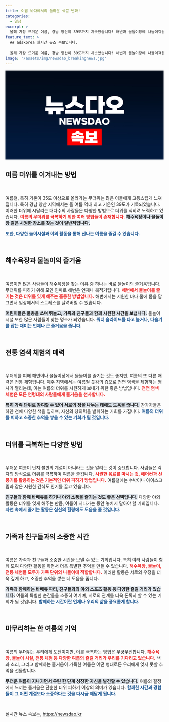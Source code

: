 ```yaml
---
title: 여름 바다에서의 놀라운 색깔 변화!
categories:
  - 일상
excerpt: >
  올해 가장 뜨거운 여름, 경남 양산이 39도까지 치솟았습니다! 해변과 물놀이장에 나들이객들이 몰려 더위를 이겨내고, 전통 염색 체험으로 색다른 여름을 즐깁니다. 더위 속에서 빛나는 여름의 이야기, 지금 확인해보세요!
feature_text: >
  ## adskorea 실시간 뉴스 속보입니다.

  올해 가장 뜨거운 여름, 경남 양산이 39도까지 치솟았습니다! 해변과 물놀이장에 나들이객들이 몰려 더위를 이겨내고, 전통 염색 체험으로 색다른 여름을 즐깁니다. 더위 속에서 빛나는 여름의 이야기, 지금 확인해보세요!
image: '/assets/img/newsdao_breakingnews.jpg'
---
```


<p><img src="/assets/img/newsdao_breakingnews.jpg" alt="adskorea 속보" /></p>

<h2 data-ke-size="size26">여름 더위를 이겨내는 방법</h2>

<p data-ke-size="size16">&nbsp;</p>

<p>여름철, 특히 기온이 35도 이상으로 올라가는 무더위는 많은 이들에게 고통스럽게 느껴집니다. 특히 경남 양산 지역에서는 올 여름 역대 최고 기온인 39도가 기록되었습니다. 이러한 더위에 시달리는 대다수의 사람들은 다양한 방법으로 더위를 식히려 노력하고 있습니다. <b><span style="color: #ee2323;">여름의 무더위를 극복하기 위한 여러 방법들이 존재합니다.</span></b> <b><span style="background-color: #21538527;">해수욕장이나 물놀이장 같은 시원한 장소를 찾는 것이 일반적입니다.</span></b> </p>

<p><b><span style="color: #1a5490;">또한, 다양한 놀이시설과 야외 활동을 통해 신나는 여름을 즐길 수 있습니다.</span></b> </p>

<p data-ke-size="size16">&nbsp;</p>

<h2 data-ke-size="size26">해수욕장과 물놀이의 즐거움</h2>

<p data-ke-size="size16">&nbsp;</p>

<p>여름이면 많은 사람들이 해수욕장을 찾는 이유 중 하나는 바로 물놀이의 즐거움입니다. 무더위를 피하기 위해 모인 인파로 해변은 언제나 북적거립니다. <b><span style="color: #ee2323;">해변에서 물놀이를 즐기는 것은 더위를 잊게 해주는 훌륭한 방법입니다.</span></b> 해변에서는 시원한 바다 물에 몸을 담그면서 일상에서의 스트레스를 날려버릴 수 있습니다. </p>

<p><b><span style="background-color: #21538527;">어린이들은 물총을 쏘며 뛰놀고, 가족과 친구들과 함께 시원한 시간을 보냅니다.</span></b> 물놀이 시설 또한 많은 사람들이 찾는 명소가 되었습니다. <b><span style="color: #1a5490;">워터 슬라이드를 타고 놀거나, 다슬기를 잡는 재미는 언제나 큰 즐거움을 줍니다.</span></b></p>

<p data-ke-size="size16">&nbsp;</p>

<h2 data-ke-size="size26">전통 염색 체험의 매력</h2>

<p data-ke-size="size16">&nbsp;</p>

<p>무더위를 피해 해변이나 물놀이장에서 물놀이를 즐기는 것도 좋지만, 여름의 또 다른 매력은 전통 체험입니다. 제주 지역에서는 여름철 풋감의 즙으로 천연 염색을 체험하는 행사가 열리는데, 이는 여름의 더위를 시원하게 보내기 위한 좋은 방법입니다. <b><span style="color: #ee2323;">천연 염색 체험은 모든 연령대의 사람들에게 즐거움을 선사합니다.</span></b> </p>

<p><b><span style="background-color: #21538527;">특히 가족 단위로 참여할 수 있어 서로의 정을 나누는 데에도 도움을 줍니다.</span></b> 참가자들은 하얀 천에 다양한 색을 입히며, 자신의 창의력을 발휘하는 기회를 가집니다. <b><span style="color: #1a5490;">여름의 더위를 피하고 소중한 추억을 쌓을 수 있는 기회가 될 것입니다.</span></b></p>

<p data-ke-size="size16">&nbsp;</p>

<h2 data-ke-size="size26">더위를 극복하는 다양한 방법</h2>

<p data-ke-size="size16">&nbsp;</p>

<p>무더운 여름이 단지 불만의 계절이 아니라는 것을 알리는 것이 중요합니다. 사람들은 각자의 방식으로 더위를 극복하며 여름을 즐깁니다. <b><span style="color: #ee2323;">시원한 음료를 마시는 것, 에어컨과 선풍기를 활용하는 것은 기본적인 더위 피하기 방법입니다.</span></b> 여름철에는 수박이나 아이스크림과 같은 시원한 간식도 인기를 끌고 있습니다. </p>

<p><b><span style="background-color: #21538527;">친구들과 함께 바베큐를 하거나 야외 소풍을 즐기는 것도 좋은 선택입니다.</span></b> 다양한 야외 활동은 더위를 잊게 해주는 만큼, 여름이 지나가는 동안 놓치지 말아야 할 기회입니다. <b><span style="color: #1a5490;">자연 속에서 즐기는 활동은 심신의 힐링에도 도움을 줄 것입니다.</span></b></p>

<p data-ke-size="size16">&nbsp;</p>

<h2 data-ke-size="size26">가족과 친구들과의 소중한 시간</h2>

<p data-ke-size="size16">&nbsp;</p>

<p>여름은 가족과 친구들과 소중한 시간을 보낼 수 있는 기회입니다. 특히 여러 사람들이 함께 모여 다양한 활동을 하면서 더욱 특별한 추억을 만들 수 있습니다. <b><span style="color: #ee2323;">해수욕장, 물놀이, 전통 체험들 모두가 가족 단위의 나들이에 적합합니다.</span></b> 이러한 활동은 서로의 우정을 더욱 깊게 하고, 소중한 추억을 쌓는 데 도움을 줍니다. </p>

<p><b><span style="background-color: #21538527;">가족과 함께하는 바베큐 파티, 친구들과의 야외 스포츠 활동 등 다양한 즐길 거리가 있습니다.</span></b> 여름의 특별한 순간들을 소중히 여기며, 서로의 관계를 더욱 돈독히 할 수 있는 기회가 될 것입니다. <b><span style="color: #1a5490;">함께하는 시간이란 언제나 우리의 삶을 풍요롭게 합니다.</span></b></p>

<p data-ke-size="size16">&nbsp;</p>

<h2 data-ke-size="size26">마무리하는 한 여름의 기억</h2>

<p data-ke-size="size16">&nbsp;</p>

<p>여름의 무더위는 우리에게 도전이지만, 이를 극복하는 방법은 무궁무진합니다. <b><span style="color: #ee2323;">해수욕장, 물놀이 시설, 전통 체험 등 다양한 여름의 즐길 거리가 우리를 기다리고 있습니다.</span></b> 색과 소리, 그리고 함께하는 즐거움이 가득한 여름은 어떤 형태로든 우리에게 잊지 못할 추억을 선물합니다. </p>

<p><b><span style="background-color: #21538527;">무더운 여름이 지나가면서 우린 한 단계 성장한 자신을 발견할 수 있습니다.</span></b> 여름의 절정에서 느끼는 즐거움은 단순한 더위 피하기 이상의 의미가 있습니다. <b><span style="color: #1a5490;">함께한 시간과 경험들이 그 어떤 계절보다 소중하다는 것을 다시금 깨닫게 됩니다.</span></b></p>

<p data-ke-size="size16">&nbsp;</p>
실시간 뉴스 속보는, <a href="https://newsdao.kr" rel="dofollow">https://newsdao.kr</a>


